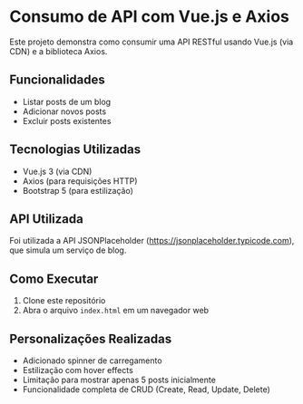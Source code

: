 # Consumo de API com Vue.js e Axios

Este projeto demonstra como consumir uma API RESTful usando Vue.js (via CDN) e a biblioteca Axios.

## Funcionalidades

- Listar posts de um blog
- Adicionar novos posts
- Excluir posts existentes

## Tecnologias Utilizadas

- Vue.js 3 (via CDN)
- Axios (para requisições HTTP)
- Bootstrap 5 (para estilização)

## API Utilizada

Foi utilizada a API JSONPlaceholder (https://jsonplaceholder.typicode.com), que simula um serviço de blog.

## Como Executar

1. Clone este repositório
2. Abra o arquivo `index.html` em um navegador web

## Personalizações Realizadas

- Adicionado spinner de carregamento
- Estilização com hover effects
- Limitação para mostrar apenas 5 posts inicialmente
- Funcionalidade completa de CRUD (Create, Read, Update, Delete)